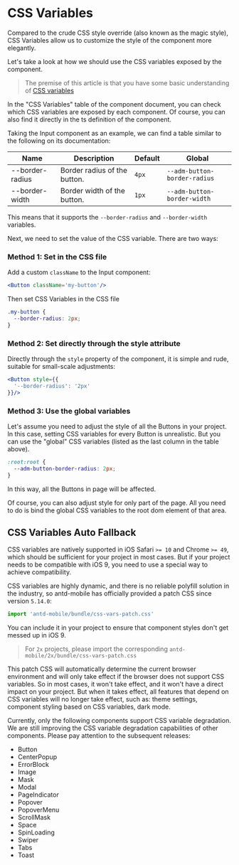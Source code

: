 # CSS Variables

Compared to the crude CSS style override (also known as the magic style), CSS Variables allow us to customize the style of the component more elegantly.

Let's take a look at how we should use the CSS variables exposed by the component.

> The premise of this article is that you have some basic understanding of [CSS variables](https://developer.mozilla.org/zh-CN/docs/Web/CSS/Using_CSS_custom_properties)

In the "CSS Variables" table of the component document, you can check which CSS variables are exposed by each component. Of course, you can also find it directly in the ts definition of the component.

Taking the Input component as an example, we can find a table similar to the following on its documentation:

| Name            | Description                  | Default | Global                       |
| --------------- | ---------------------------- | ------- | ---------------------------- |
| --border-radius | Border radius of the button. | `4px`   | `--adm-button-border-radius` |
| --border-width  | Border width of the button.  | `1px`   | `--adm-button-border-width`  |

This means that it supports the `--border-radius` and `--border-width` variables.

Next, we need to set the value of the CSS variable. There are two ways:

### Method 1: Set in the CSS file

Add a custom `className` to the Input component:

```jsx
<Button className='my-button'/>
```

Then set CSS Variables in the CSS file

```css
.my-button {
  --border-radius: 2px;
}
```

### Method 2: Set directly through the style attribute

Directly through the `style` property of the component, it is simple and rude, suitable for small-scale adjustments:

```jsx
<Button style={{
  '--border-radius': '2px'
}}/>
```

### Method 3: Use the global variables

Let's assume you need to adjust the style of all the Buttons in your project. In this case, setting CSS variables for every Button is unrealistic. But you can use the "global" CSS variables (listed as the last column in the table above).

```css
:root:root {
  --adm-button-border-radius: 2px;
}
```

In this way, all the Buttons in page will be affected.

Of course, you can also adjust style for only part of the page. All you need to do is bind the global CSS variables to the root dom element of that area.

## CSS Variables Auto Fallback

CSS variables are natively supported in iOS Safari `>= 10` and Chrome `>= 49`, which should be sufficient for your project in most cases. But if your project needs to be compatible with iOS 9, you need to use a special way to achieve compatibility.

CSS variables are highly dynamic, and there is no reliable polyfill solution in the industry, so antd-mobile has officially provided a patch CSS since version `5.14.0`:

```js
import 'antd-mobile/bundle/css-vars-patch.css'
```

You can include it in your project to ensure that component styles don't get messed up in iOS 9.

> For `2x` projects, please import the corresponding `antd-mobile/2x/bundle/css-vars-patch.css`

This patch CSS will automatically determine the current browser environment and will only take effect if the browser does not support CSS variables. So in most cases, it won't take effect, and it won't have a direct impact on your project. But when it takes effect, all features that depend on CSS variables will no longer take effect, such as: theme settings, component styling based on CSS variables, dark mode.

Currently, only the following components support CSS variable degradation. We are still improving the CSS variable degradation capabilities of other components. Please pay attention to the subsequent releases:

- Button
- CenterPopup
- ErrorBlock
- Image
- Mask
- Modal
- PageIndicator
- Popover
- PopoverMenu
- ScrollMask
- Space
- SpinLoading
- Swiper
- Tabs
- Toast
